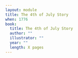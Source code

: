 ```yaml
---
layout: module
title: The 4th of July Story
when: 1776
book:
  title: The 4th of July Story
  author: ""
  illustrator: ""
  year: ""
  length: X pages
---
```

